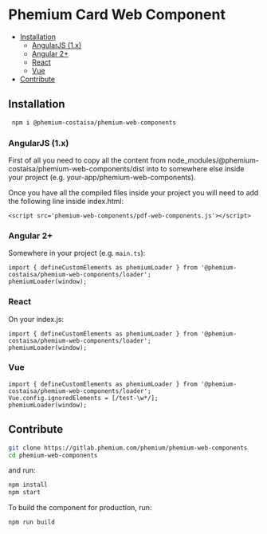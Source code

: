 # Phemium Card Web Component

<!-- TOC depthFrom: 2 -->

- [Installation](#installation)
  - [AngularJS (1.x)](#angularjs-1x)
  - [Angular 2+](#angular-2)
  - [React](#react)
  - [Vue](#vue)
- [Contribute](#contribute)

<!-- /TOC -->

## Installation

```bash
 npm i @phemium-costaisa/phemium-web-components
```

### AngularJS (1.x)

First of all you need to copy all the content from node_modules/@phemium-costaisa/phemium-web-components/dist into to somewhere else inside your project (e.g. your-app/phemium-web-components).

Once you have all the compiled files inside your project you will need to add the following line inside index.html:

```
<script src='phemium-web-components/pdf-web-components.js'></script>
```

### Angular 2+

Somewhere in your project (e.g. `main.ts`):

```
import { defineCustomElements as phemiumLoader } from '@phemium-costaisa/phemium-web-components/loader';
phemiumLoader(window);

```

### React

On your index.js:

```
import { defineCustomElements as phemiumLoader } from '@phemium-costaisa/phemium-web-components/loader';
phemiumLoader(window);
```

### Vue

```
import { defineCustomElements as phemiumLoader } from '@phemium-costaisa/phemium-web-components/loader';
Vue.config.ignoredElements = [/test-\w*/];
phemiumLoader(window);
```

## Contribute

```bash
git clone https://gitlab.phemium.com/phemium/phemium-web-components
cd phemium-web-components
```

and run:

```bash
npm install
npm start
```

To build the component for production, run:

```bash
npm run build
```
